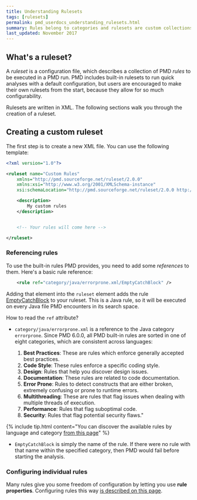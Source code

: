 ```yaml
---
title: Understanding Rulesets
tags: [rulesets]
permalink: pmd_userdocs_understanding_rulesets.html
summary: Rules belong to categories and rulesets are custom collections of rules
last_updated: November 2017
---
```



## What's a ruleset?

A *ruleset* is a configuration file, which describes a collection of PMD *rules* to be executed
in a PMD run. PMD includes built-in rulesets to run quick analyses with a default configuration, but
users are encouraged to make their own rulesets from the start, because they allow for so much
configurability.

Rulesets are written in XML. The following sections walk you through the creation of a ruleset.


## Creating a custom ruleset

The first step is to create a new XML file. You can use the following template:

``` xml
<?xml version="1.0"?>

<ruleset name="Custom Rules"
    xmlns="http://pmd.sourceforge.net/ruleset/2.0.0"
    xmlns:xsi="http://www.w3.org/2001/XMLSchema-instance"
    xsi:schemaLocation="http://pmd.sourceforge.net/ruleset/2.0.0 http://pmd.sourceforge.net/ruleset_2_0_0.xsd">

    <description>
        My custom rules
    </description>


    <!-- Your rules will come here -->

</ruleset>
```

### Referencing rules

To use the built-in rules PMD provides, you need to add some *references* to them. Here's a
basic rule reference:

```xml
    <rule ref="category/java/errorprone.xml/EmptyCatchBlock" />
```

Adding that element into the `ruleset` element adds the rule [EmptyCatchBlock](pmd_rules_java_errorprone.html#emptycatchblock)
to your ruleset. This is a Java rule, so it will be executed on every Java file PMD encounters in
its search space.

How to read the `ref` attribute?

* `category/java/errorprone.xml` is a reference to the Java category `errorprone`. Since PMD 6.0.0,
  all PMD built-in rules are sorted in one of eight categories, which are consistent across languages:

  1.  **Best Practices**: These are rules which enforce generally accepted best practices.<br/>
  2.  **Code Style**: These rules enforce a specific coding style.<br/>
  3.  **Design**: Rules that help you discover design issues.<br/>
  4.  **Documentation**: These rules are related to code documentation.<br/>
  5.  **Error Prone**: Rules to detect constructs that are either broken, extremely confusing or prone to runtime errors.<br/>
  6.  **Multithreading**: These are rules that flag issues when dealing with multiple threads of execution.<br/>
  7.  **Performance**: Rules that flag suboptimal code.<br/>
  8.  **Security**: Rules that flag potential security flaws."

{% include tip.html content="You can discover the available rules by language and category [from this page](tag_rule_references.html)" %}


* `EmptyCatchBlock` is simply the name of the rule. If there were no rule with that name within the specified
  category, then PMD would fail before starting the analysis.

### Configuring individual rules

Many rules give you some freedom of configuration by letting you use **rule properties**.
Configuring rules this way [is described on this page](pmd_userdocs_using_properties.html).
